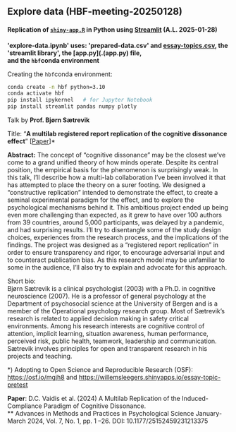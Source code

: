 ## Explore data (HBF-meeting-20250128)

#### Replication of [`shiny-app.R`](https://willemsleegers.shinyapps.io/essay-topic-pretest) in Python using [Streamlit](https://streamlit.io) (A.L. 2025-01-28)


**'explore-data.ipynb' uses: 'prepared-data.csv' and [essay-topics.csv](./essay-topics.csv), the 'streamlit library', the [app.py](.(app.py) file,<br> 
and the `hbf`conda environment**

Creating the `hbf`conda environment:
```bash
conda create -n hbf python=3.10
conda activate hbf
pip install ipykernel   # for Jupyter Notebook
pip install streamlit pandas numpy plotly
```



Talk by **Prof. Bjørn Sætrevik**

Title: “**A multilab registered report replication of the cognitive dissonance effect**” [[Paper](https://journals.sagepub.com/doi/full/10.1177/25152459231213375)]*<br>

**Abstract:** The concept of “cognitive dissonance” may be the closest we’ve come to a grand unified theory of how minds operate. Despite its central position, the empirical basis for the phenomenon is surprisingly weak. In this talk, I’ll describe how a multi-lab collaboration I’ve been involved it that has attempted to place the theory on a surer footing. We designed a “constructive replication” intended to demonstrate the effect, to create a seminal experimental paradigm for the effect, and to explore the psychological mechanisms behind it. This ambitious project ended up being even more challenging than expected, as it grew to have over 100 authors from 39 countries, around 5,000 participants, was delayed by a pandemic, and had surprising results. I’ll try to disentangle some of the study design choices, experiences from the research process, and the implications of the findings. The project was designed as a “registered report replication” in order to ensure transparency and rigor, to encourage adversarial input and to counteract publication bias. As this research model may be unfamiliar to some in the audience, I’ll also try to explain and advocate for this approach.

Short bio:<br>
Bjørn Sætrevik is a clinical psychologist (2003) with a Ph.D. in cognitive neuroscience (2007). He is a professor of general psychology at the Department of psychosocial science at the University of Bergen and is a member of the Operational psychology research group. Most of Sætrevik’s research is related to applied decision making in safety critical environments. Among his research interests are cognitive control of attention, implicit learning, situation awareness, human performance, perceived risk, public health, teamwork, leadership and communication. Sætrevik involves principles for open and transparent research in his projects and teaching.


*) Adopting to Open Science and Reproducible Research (OSF):
https://osf.io/mgjh8 and https://willemsleegers.shinyapps.io/essay-topic-pretest


**Paper**: D.C. Vaidis et al. (2024) A Multilab Replication of the Induced-Compliance Paradigm of Cognitive Dissonance.<br>**
Advances in Methods and   Practices in Psychological Science January-March 2024, Vol. 7, No. 1,   pp. 1 –26. DOI: 10.1177/25152459231213375
